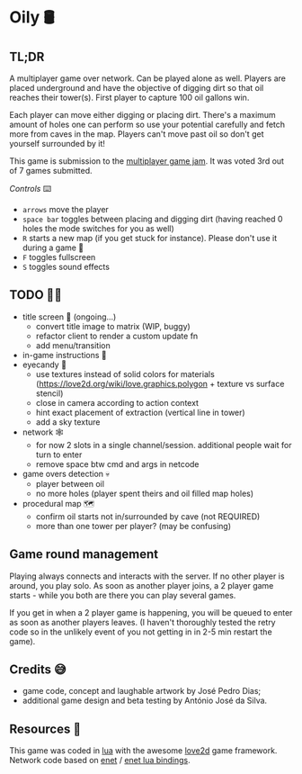 # Oily 🛢

## TL;DR

A multiplayer game over network. Can be played alone as well.
Players are placed underground and have the objective of digging dirt so that oil reaches their tower(s).
First player to capture 100 oil gallons win.

Each player can move either digging or placing dirt.
There's a maximum amount of holes one can perform so use your potential carefully and fetch more from caves in the map.
Players can't move past oil so don't get yourself surrounded by it!

This game is submission to the [multiplayer game jam](https://itch.io/jam/multiplayer-jam). It was voted 3rd out of 7 games submitted.

_Controls_ ⌨️

- `arrows` move the player
- `space bar` toggles between placing and digging dirt (having reached 0 holes the mode switches for you as well)
- `R` starts a new map (if you get stuck for instance). Please don't use it during a game 🙏
- `F` toggles fullscreen
- `S` toggles sound effects

## TODO 🧑‍🍳

- title screen 💯 (ongoing...)
  - convert title image to matrix (WIP, buggy)
  - refactor client to render a custom update fn
  - add menu/transition
- in-game instructions 📃
- eyecandy 🌈
  - use textures instead of solid colors for materials (https://love2d.org/wiki/love.graphics.polygon + texture vs surface stencil)
  - close in camera according to action context
  - hint exact placement of extraction (vertical line in tower)
  - add a sky texture
- network 🕸
  - for now 2 slots in a single channel/session. additional people wait for turn to enter
  - remove space btw cmd and args in netcode
- game overs detection 💀
  - player between oil
  - no more holes (player spent theirs and oil filled map holes)
- procedural map 🗺
  - confirm oil starts not in/surrounded by cave (not REQUIRED)
  - more than one tower per player? (may be confusing)

## Game round management

Playing always connects and interacts with the server. If no other player is around, you play solo. As soon as another player joins, a 2 player game starts - while you both are there you can play several games.

If you get in when a 2 player game is happening, you will be queued to enter as soon as another players leaves.
(I haven't thoroughly tested the retry code so in the unlikely event of you not getting in in 2-5 min restart the game).

## Credits 😅

- game code, concept and laughable artwork by José Pedro Dias;
- additional game design and beta testing by António José da Silva.

## Resources 📖

This game was coded in [lua](http://www.lua.org/) with the awesome [love2d](https://love2d.org/) game framework.  
Network code based on [enet](http://enet.bespin.org/) / [enet lua bindings](https://leafo.net/lua-enet/).
